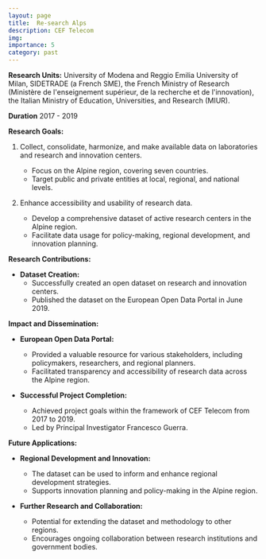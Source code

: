 ```yaml
---
layout: page
title:  Re-search Alps
description: CEF Telecom
img:
importance: 5
category: past
---
```

**Research Units:**
University of Modena and Reggio Emilia
University of Milan, 
SIDETRADE (a French SME), 
the French Ministry of Research (Ministère de l'enseignement supérieur, de la recherche et de l'innovation),
the Italian Ministry of Education, Universities, and Research (MIUR).

**Duration**
2017 - 2019


**Research Goals:**

1. Collect, consolidate, harmonize, and make available data on laboratories and research and innovation centers.
   - Focus on the Alpine region, covering seven countries.
   - Target public and private entities at local, regional, and national levels.

2. Enhance accessibility and usability of research data.
   - Develop a comprehensive dataset of active research centers in the Alpine region.
   - Facilitate data usage for policy-making, regional development, and innovation planning.

**Research Contributions:**

- **Dataset Creation:**
  - Successfully created an open dataset on research and innovation centers.
  - Published the dataset on the European Open Data Portal in June 2019.



**Impact and Dissemination:**

- **European Open Data Portal:**
  - Provided a valuable resource for various stakeholders, including policymakers, researchers, and regional planners.
  - Facilitated transparency and accessibility of research data across the Alpine region.

- **Successful Project Completion:**
  - Achieved project goals within the framework of CEF Telecom from 2017 to 2019.
  - Led by Principal Investigator Francesco Guerra.

**Future Applications:**

- **Regional Development and Innovation:**
  - The dataset can be used to inform and enhance regional development strategies.
  - Supports innovation planning and policy-making in the Alpine region.

- **Further Research and Collaboration:**
  - Potential for extending the dataset and methodology to other regions.
  - Encourages ongoing collaboration between research institutions and government bodies.
```

